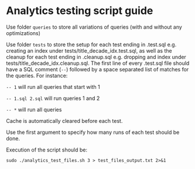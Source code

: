 # Analytics testing script guide

Use folder `queries` to store all variations of queries (with and without any optimizations)

Use folder `tests` to store the setup for each test ending in .test.sql e.g. creating an index under tests/title_decade_idx.test.sql, as well as the cleanup for each test ending in .cleanup.sql e.g. dropping and index under tests/title_decade_idx.cleanup.sql. The first line of every .test.sql file should have a SQL comment (`--`) followed by a space separated list of matches for the queries. For instance:

`-- 1` will run all queries that start with 1

`-- 1.sql 2.sql` will run queries 1 and 2

`-- *` will run all queries

Cache is automatically cleared before each test.

Use the first argument to specify how many runs of each test should be done.

Execution of the script should be:

`sudo ./analytics_test_files.sh 3 > test_files_output.txt 2>&1`